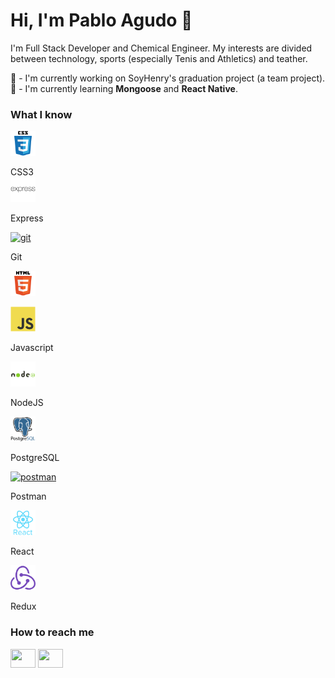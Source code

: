 # Hi, I'm Pablo Agudo 👋

I'm Full Stack Developer and Chemical Engineer. My interests are divided between technology, sports (especially Tenis and Athletics) and teather. 

🔭 - I'm currently working on SoyHenry's graduation project (a team project). <br/>
🌱 - I'm currently learning **Mongoose** and **React Native**. <br/>

<h3 align="left">What I know</h3>
<p align="left">
  <span>
    <a href="https://www.w3schools.com/css/" target="_blank"> <img src="https://raw.githubusercontent.com/devicons/devicon/master/icons/css3/css3-original-wordmark.svg" alt="css" width="40" height="40"/></a> 
    <div>CSS3</div>
  </span>
  <span>
    <a href="https://expressjs.com" target="_blank"> <img src="https://raw.githubusercontent.com/devicons/devicon/master/icons/express/express-original-wordmark.svg" alt="express" width="40" height="40"/> </a>
    <p>Express</p>
  </span>
   <span>
     <a href="https://git-scm.com/" target="_blank"> <img src="https://www.vectorlogo.zone/logos/git-scm/git-scm-icon.svg" alt="git" width="40" height="40"/> </a> 
     <p>Git</p>
  </span>
   <span>
     <a href="https://www.w3.org/html/" target="_blank"> <img src="https://raw.githubusercontent.com/devicons/devicon/master/icons/html5/html5-original-wordmark.svg" alt="html5" width="40" height="40"/> </a> 
     <p></p>
  </span>
   <span>
     <a href="https://developer.mozilla.org/en-US/docs/Web/JavaScript" target="_blank"> <img src="https://raw.githubusercontent.com/devicons/devicon/master/icons/javascript/javascript-original.svg" alt="javascript" width="40" height="40"/> </a> 
     <p>Javascript</p>
  </span>
   <span>
     <a href="https://nodejs.org" target="_blank"> <img src="https://raw.githubusercontent.com/devicons/devicon/master/icons/nodejs/nodejs-original-wordmark.svg" alt="nodejs" width="40" height="40"/> </a> 
     <p>NodeJS</p>
  </span>
   <span>
     <a href="https://www.postgresql.org" target="_blank"> <img src="https://raw.githubusercontent.com/devicons/devicon/master/icons/postgresql/postgresql-original-wordmark.svg" alt="postgresql" width="40" height="40"/> </a> 
     <p>PostgreSQL</p>
  </span>
  <span>
    <a href="https://postman.com" target="_blank"> <img src="https://www.vectorlogo.zone/logos/getpostman/getpostman-icon.svg" alt="postman" width="40" height="40"/> </a> 
    <p>Postman</p>
  </span>
  <span>
    <a href="https://reactjs.org/" target="_blank"> <img src="https://raw.githubusercontent.com/devicons/devicon/master/icons/react/react-original-wordmark.svg" alt="react" width="40" height="40"/> </a> 
    <p>React</p>
  </span>
  <span>
    <a href="https://redux.js.org" target="_blank"> <img src="https://raw.githubusercontent.com/devicons/devicon/master/icons/redux/redux-original.svg" alt="redux" width="40" height="40"/> </a> 
     <p>Redux</p>
  </span>
</p>

<h3>How to reach me</h3>

<a href="https://www.linkedin.com/in/pabloiagudo" target="blank"><img align="center" src="https://raw.githubusercontent.com/rahuldkjain/github-profile-readme-generator/master/src/images/icons/Social/linked-in-alt.svg" height="30" width="40" /></a>
<a href="mailto:agudopablo@gmail.com" target="blank"><img align="center" src="https://la10delfutbol.com/wp-content/uploads/2019/01/Gmail.png" height="30" width="40" /></a>

